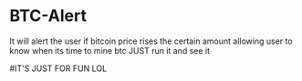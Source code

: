 # BTC-Alert
It will alert the user if bitcoin price rises the certain amount allowing user to know when its time to mine btc
JUST run it and see it

#IT'S JUST FOR FUN LOL
